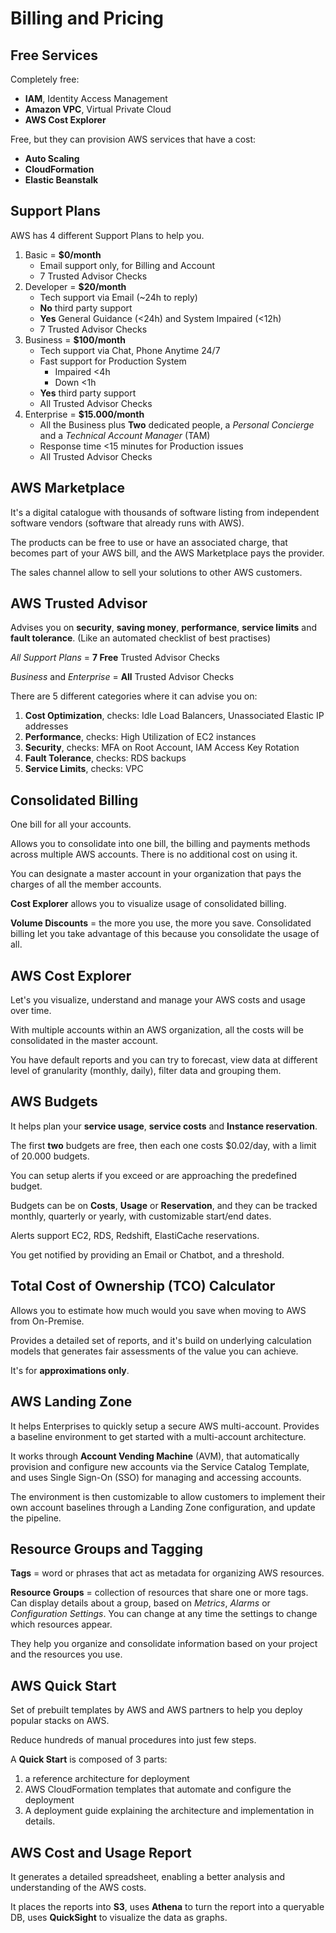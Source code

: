 # Billing and Pricing #

## Free Services ##

Completely free:

* **IAM**, Identity Access Management
* **Amazon VPC**, Virtual Private Cloud
* **AWS Cost Explorer**

Free, but they can provision AWS services that have a cost:
* **Auto Scaling**
* **CloudFormation**
* **Elastic Beanstalk**

## Support Plans ##

AWS has 4 different Support Plans to help you.

1) Basic = **$0/month**
   * Email support only, for Billing and Account
   * 7 Trusted Advisor Checks
2) Developer = **$20/month**
   * Tech support via Email (~24h to reply)
   * **No** third party support
   * **Yes** General Guidance (<24h) and System Impaired (<12h)
   * 7 Trusted Advisor Checks
3) Business = **$100/month**
   * Tech support via Chat, Phone Anytime 24/7
   * Fast support for Production System
     * Impaired <4h
     * Down <1h
   * **Yes** third party support
   * All Trusted Advisor Checks
4) Enterprise = **$15.000/month**
   * All the Business plus **Two** dedicated people, a *Personal Concierge* and a *Technical Account Manager* (TAM)
   * Response time <15 minutes for Production issues
   * All Trusted Advisor Checks

## AWS Marketplace ##

It's a digital catalogue with thousands of software listing from independent software vendors (software that already runs with AWS).

The products can be free to use or have an associated charge, that becomes part of your AWS bill, and the AWS Marketplace pays the provider.

The sales channel allow to sell your solutions to other AWS customers.

## AWS Trusted Advisor ##

Advises you on **security**, **saving money**, **performance**, **service limits** and **fault tolerance**. (Like an automated checklist of best practises)

*All Support Plans* = **7 Free** Trusted Advisor Checks

*Business* and *Enterprise* = **All** Trusted Advisor Checks

There are 5 different categories where it can advise you on:
1) **Cost Optimization**, checks: Idle Load Balancers, Unassociated Elastic IP addresses
2) **Performance**, checks: High Utilization of EC2 instances
3) **Security**, checks: MFA on Root Account, IAM Access Key Rotation
4) **Fault Tolerance**, checks: RDS backups
5) **Service Limits**, checks: VPC

## Consolidated Billing ##

One bill for all your accounts.

Allows you to consolidate into one bill, the billing and payments methods across multiple AWS accounts. There is no additional cost on using it.

You can designate a master account in your organization that pays the charges of all the member accounts.

**Cost Explorer** allows you to visualize usage of consolidated billing.

**Volume Discounts** = the more you use, the more you save. Consolidated billing let you take advantage of this because you consolidate the usage of all.

## AWS Cost Explorer ##

Let's you visualize, understand and manage your AWS costs and usage over time.

With multiple accounts within an AWS organization, all the costs will be consolidated in the master account.

You have default reports and you can try to forecast, view data at different level of granularity (monthly, daily), filter data and grouping them.

## AWS Budgets ##

It helps plan your **service usage**, **service costs** and **Instance reservation**.

The first **two** budgets are free, then each one costs $0.02/day, with a limit of 20.000 budgets.

You can setup alerts if you exceed or are approaching the predefined budget.

Budgets can be on **Costs**, **Usage** or **Reservation**, and they can be tracked monthly, quarterly or yearly, with customizable start/end dates.

Alerts support EC2, RDS, Redshift, ElastiCache reservations.

You get notified by providing an Email or Chatbot, and a threshold.

## Total Cost of Ownership (TCO) Calculator ##

Allows you to estimate how much would you save when moving to AWS from On-Premise.

Provides a detailed set of reports, and it's build on underlying calculation models that generates fair assessments of the value you can achieve.

It's for **approximations only**.

## AWS Landing Zone ##

It helps Enterprises to quickly setup a secure AWS multi-account. Provides a baseline environment to get started with a multi-account architecture.

It works through **Account Vending Machine** (AVM), that automatically provision and configure new accounts via the Service Catalog Template, and uses Single Sign-On (SSO) for managing and accessing accounts.

The environment is then customizable to allow customers to implement their own account baselines through a Landing Zone configuration, and update the pipeline.

## Resource Groups and Tagging ##

**Tags** = word or phrases that act as metadata for organizing AWS resources.

**Resource Groups** = collection of resources that share one or more tags. Can display details about a group, based on *Metrics*, *Alarms* or *Configuration Settings*.
You can change at any time the settings to change which resources appear.

They help you organize and consolidate information based on your project and the resources you use.

## AWS Quick Start ##

Set of prebuilt templates by AWS and AWS partners to help you deploy popular stacks on AWS.

Reduce hundreds of manual procedures into just few steps.

A **Quick Start** is composed of 3 parts:
1) a reference architecture for deployment
2) AWS CloudFormation templates that automate and configure the deployment
3) A deployment guide explaining the architecture and implementation in details.

## AWS Cost and Usage Report ##

It generates a detailed spreadsheet, enabling a better analysis and understanding of the AWS costs.

It places the reports into **S3**, uses **Athena** to turn the report into a queryable DB, uses **QuickSight** to visualize the data as graphs.
